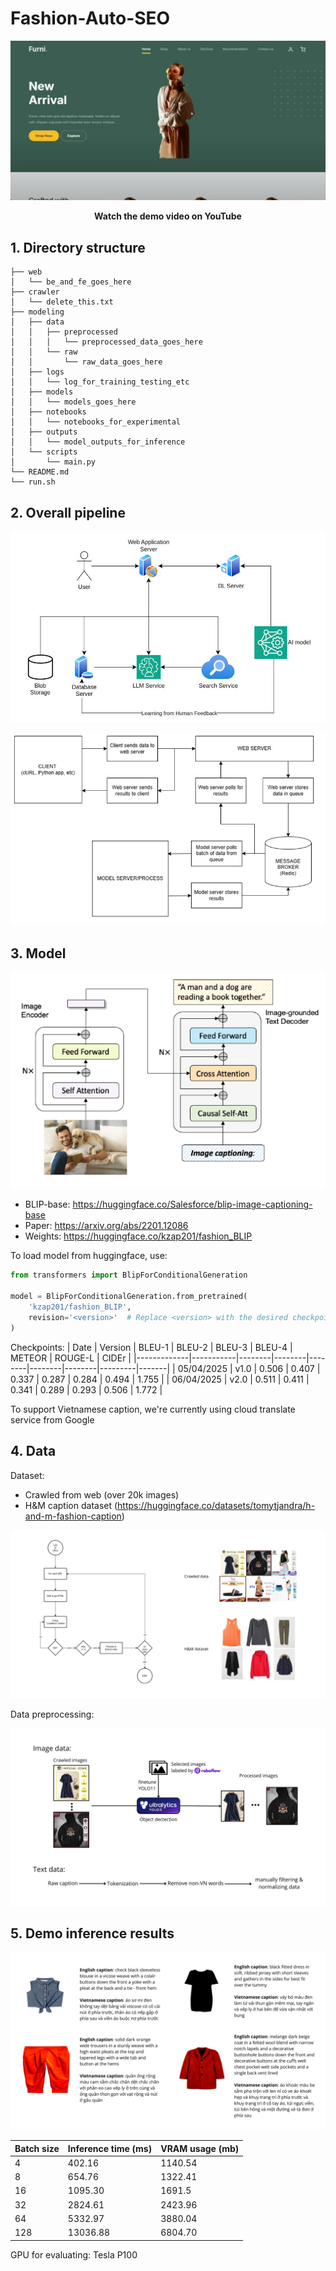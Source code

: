 # Fashion-Auto-SEO

<p align="center">
    <a href="https://www.youtube.com/watch?v=e3ZIJRqdkMY" target="_blank">
        <img src="assets/demo_video_thumbnail.jpg" alt="Demo Video"/>
    </a>
</p>
<p align="center">
    <b>Watch the demo video on YouTube</b>
</p>

## 1. Directory structure
```commandline
├── web
│   └── be_and_fe_goes_here
├── crawler
│   └── delete_this.txt
├── modeling
│   ├── data
│   │   ├── preprocessed
│   │   │   └── preprocessed_data_goes_here
│   │   └── raw
│   │       └── raw_data_goes_here
│   ├── logs
│   │   └── log_for_training_testing_etc
│   ├── models
│   │   └── models_goes_here
│   ├── notebooks
│   │   └── notebooks_for_experimental
│   ├── outputs
│   │   └── model_outputs_for_inference
│   └── scripts
│       └── main.py
└── README.md
└── run.sh

```

## 2. Overall pipeline

<p align="center">
    <img src="assets/overall_pipeline.jpg" alt="overall_pipeline"/>
</p>

<p align="center">
    <img src="assets/model_deploy.png" alt="model_deploy"/>
</p>


## 3. Model
<p align="center">
    <img src="assets/blip_image_captioning.png" alt="BLIP-image-captioning"/>
</p>


- BLIP-base: https://huggingface.co/Salesforce/blip-image-captioning-base
- Paper: https://arxiv.org/abs/2201.12086
- Weights: https://huggingface.co/kzap201/fashion_BLIP

To load model from huggingface, use:
```python
from transformers import BlipForConditionalGeneration

model = BlipForConditionalGeneration.from_pretrained(
    'kzap201/fashion_BLIP',
    revision='<version>'  # Replace <version> with the desired checkpoint version
)
```

Checkpoints:
|  Date       | Version   | BLEU-1 | BLEU-2 | BLEU-3 | BLEU-4 | METEOR | ROUGE-L | CIDEr |
|-------------|-----------|--------|--------|--------|--------|--------|---------|-------|
|  05/04/2025 | v1.0      | 0.506  | 0.407  | 0.337  | 0.287  | 0.284  | 0.494   | 1.755 |
|  06/04/2025 | v2.0      | 0.511  | 0.411  | 0.341  | 0.289  | 0.293  | 0.506   | 1.772 |

To support Vietnamese caption, we're currently using cloud translate service from Google

## 4. Data
Dataset: 
- Crawled from web (over 20k images)
- H&M caption dataset (https://huggingface.co/datasets/tomytjandra/h-and-m-fashion-caption) 

<p align="center">
    <img src="assets/dataset.jpg" alt="dataset"/>
</p>

Data preprocessing:
<p align="center">
    <img src="assets/data_preprocessing.jpg" alt="data_preprocessing"/>
</p>

## 5. Demo inference results
<p align="center">
    <img src="assets/demo_results.jpg" alt="demo_results"/>
</p>

| Batch size | Inference time (ms) | VRAM usage (mb) |
|------------|---------------------|-----------------|
|  4         |    402.16           |    1140.54      |
|  8         |    654.76           |    1322.41      |
|  16        |    1095.30          |    1691.5       |
|  32        |    2824.61          |    2423.96      |
|  64        |    5332.97          |    3880.04      |
|  128       |    13036.88         |    6804.70      |

GPU for evaluating: Tesla P100
